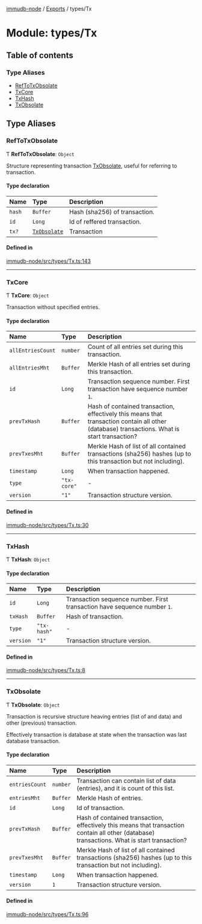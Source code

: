 [immudb-node](../README.md) / [Exports](../modules.md) / types/Tx

# Module: types/Tx

## Table of contents

### Type Aliases

- [RefToTxObsolate](types_Tx.md#reftotxobsolate)
- [TxCore](types_Tx.md#txcore)
- [TxHash](types_Tx.md#txhash)
- [TxObsolate](types_Tx.md#txobsolate)

## Type Aliases

### RefToTxObsolate

Ƭ **RefToTxObsolate**: `Object`

Structure representing transaction [TxObsolate](types_Tx.md#txobsolate),
useful for referring to transaction.

#### Type declaration

| Name | Type | Description |
| :------ | :------ | :------ |
| `hash` | `Buffer` | Hash (sha256) of transaction. |
| `id` | `Long` | Id of reffered transaction. |
| `tx?` | [`TxObsolate`](types_Tx.md#txobsolate) | Transaction |

#### Defined in

[immudb-node/src/types/Tx.ts:143](https://github.com/codenotary/immudb-node/blob/fe12060/immudb-node/src/types/Tx.ts#L143)

___

### TxCore

Ƭ **TxCore**: `Object`

Transaction without specified entries.

#### Type declaration

| Name | Type | Description |
| :------ | :------ | :------ |
| `allEntriesCount` | `number` | Count of all entries set during this transaction. |
| `allEntriesMht` | `Buffer` | Merkle Hash of all entries set during this transaction. |
| `id` | `Long` | Transaction sequence number. First transaction have sequence number `1`. |
| `prevTxHash` | `Buffer` | Hash of contained transaction, effectively this means that transaction contain all other (database) transactions.   What is start transaction? |
| `prevTxesMht` | `Buffer` | Merkle Hash of list of all contained transactions (sha256) hashes (up to this transaction but not including). |
| `timestamp` | `Long` | When transaction happened. |
| `type` | ``"tx-core"`` | - |
| `version` | ``"1"`` | Transaction structure version. |

#### Defined in

[immudb-node/src/types/Tx.ts:30](https://github.com/codenotary/immudb-node/blob/fe12060/immudb-node/src/types/Tx.ts#L30)

___

### TxHash

Ƭ **TxHash**: `Object`

#### Type declaration

| Name | Type | Description |
| :------ | :------ | :------ |
| `id` | `Long` | Transaction sequence number. First transaction have sequence number `1`. |
| `txHash` | `Buffer` | Hash of transaction. |
| `type` | ``"tx-hash"`` | - |
| `version` | ``"1"`` | Transaction structure version. |

#### Defined in

[immudb-node/src/types/Tx.ts:8](https://github.com/codenotary/immudb-node/blob/fe12060/immudb-node/src/types/Tx.ts#L8)

___

### TxObsolate

Ƭ **TxObsolate**: `Object`

Transaction is recursive structure heaving
entries (list of and data) and other (previous) transaction.

Effectively transaction is database at state
when the transaction was last database transaction.

#### Type declaration

| Name | Type | Description |
| :------ | :------ | :------ |
| `entriesCount` | `number` | Transaction can contain list of data (entries),  and it is count of this list. |
| `entriesMht` | `Buffer` | Merkle Hash of entries. |
| `id` | `Long` | Id of transaction. |
| `prevTxHash` | `Buffer` | Hash of contained transaction, effectively this means that transaction contain all other (database) transactions.   What is start transaction? |
| `prevTxesMht` | `Buffer` | Merkle Hash of list of all contained transactions (sha256) hashes (up to this transaction but not including). |
| `timestamp` | `Long` | When transaction happened. |
| `version` | ``1`` | Transaction structure version. |

#### Defined in

[immudb-node/src/types/Tx.ts:96](https://github.com/codenotary/immudb-node/blob/fe12060/immudb-node/src/types/Tx.ts#L96)
